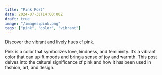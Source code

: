 ```yaml
---
title: "Pink Post"
date: 2024-07-31T14:00:00Z
draft: true
image: "/images/pink.png"
tags: ["pink", "color", "vibrant"]
---
```



Discover the vibrant and lively hues of pink.

<!--more-->

Pink is a color that symbolizes love, kindness, and femininity. It’s a vibrant color that can uplift moods and bring a sense of joy and warmth. This post delves into the cultural significance of pink and how it has been used in fashion, art, and design.
